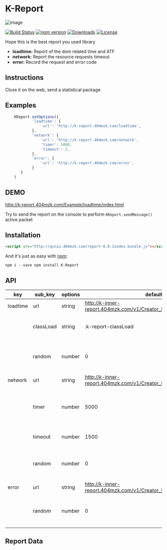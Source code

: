 # K-Report

![image](http://qiniu.404mzk.com/K-Report.png)

[![Build Status](https://travis-ci.org/mzkmzk/K-Report.png?style=flat)](https://travis-ci.org/mzkmzk/K-Report)
[![npm version](https://img.shields.io/npm/v/K-Report.svg?style=flat)](https://www.npmjs.com/package/K-Report)
[![Downloads](https://img.shields.io/npm/dt/K-Report.svg?style=flat)](https://www.npmjs.com/package/K-Report)
[![License](https://img.shields.io/npm/l/K-Report.svg?style=flat)](https://www.npmjs.com/package/K-Report)

Hope this is the best report you used library 

* **loadtime:** Report of the dom related time and ATF
* **network:** Report the resource requests timeout
* **error:** Record the request and error code

## Instructions

Close it on the web, send a statistical package

## Examples

```javascript
    KReport.setOptions({
            'loadtime': {
                'url': 'http://k-report.404mzk.com/loadtime',
            },
            'network': {
                'url': 'http://k-report.404mzk.com/network',
                'timer': 5000,
                'timeout': 2,
            },
            'error': {
                'url': 'http://k-report.404mzk.com/error',
            }
       }
    )
```

## DEMO

<http://k-report.404mzk.com/Example/loadtime/index.html>

Try to send the report on the console to perform `KReport.sendMessage()` active packet

## Installation

```html
<script src="http://qiniu.404mzk.com/report-0.0.1index.bundle.js"></script>
```

And it's just as easy with [npm](http://npmjs.com):

```
npm i --save npm install K-Report 
```


## API

| key      | sub_key   | options | default                                                                | instructions                                                    |
|----------|-----------|---------|------------------------------------------------------------------------|-----------------------------------------------------------------|
| loadtime | url       | string  | http://k-inner-report.404mzk.com/v1/Creator_Loadtime_Controller/insert | The url of the data report                                      |
|          | classLoad | string  | .k-report-classLoad                                                    | Active statistical first screen class Settings                  |
|          | random    | number  | 0                                                                      | The number of random report 0 to send every time                |
| network  | url       | string  | http://k-inner-report.404mzk.com/v1/Creator_Network_Controller/insert  | The url of the data report                                      |
|          | timer     | number  | 5000                                                                   | Every how many seconds to check how many overtime resources(ms) |
|          | timeout   | number  | 1500                                                                   | Report of loading timeout(ms)                                   |
|          | random    | number  | 0                                                                      | The number of random report 0 to send every time                |
| error    | url       | string  | http://k-inner-report.404mzk.com/v1/Creator_Error_Controller/insert    | The url of the data report                                      |
|          | random    | number  | 0                                                                      | The number of random report 0 to send every time                |

## Report Data






